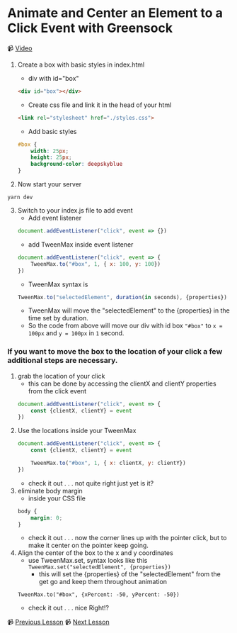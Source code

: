 # Animate and Center an Element to a Click Event with Greensock

📹 [Video](https://egghead.io/lessons/greensock-animate-and-center-an-element-to-a-click-event-with-greensock)

1. Create a box with basic styles in index.html
    - div with id="box"
    ```html
    <div id="box"></div>
    ```
    - Create css file and link it in the head of your html
    ```html
    <link rel="stylesheet" href="./styles.css">
    ```
    - Add basic styles
    ```css
    #box {
        width: 25px;
        height: 25px;
        background-color: deepskyblue
    }
    ```

2. Now start your server
```
yarn dev
```

3. Switch to your index.js file to add event
    - Add event listener
    ```js
    document.addEventListener("click", event => {}) 
    ```
    - add TweenMax inside event listener
    ```js
    document.addEventListener("click", event => {
        TweenMax.to("#box", 1, { x: 100, y: 100})
    })
    ```
    - TweenMax syntax is
    ```js
    TweenMax.to("selectedElement", duration(in seconds), {properties})
    ```
    - TweenMax will move the "selectedElement" to the {properties} in the time set by duration.
    - So the code from above will move our div with id box `"#box"` to `x = 100px` and `y = 100px` in `1` second.



### If you want to move the box to the location of your click a few additional steps are necessary.

1. grab the location of your click
    - this can be done by accessing the clientX and clientY properties from the click event
    ```js
    document.addEventListener("click", event => {
        const {clientX, clientY} = event
    })
    ```
2. Use the locations inside your TweenMax
    ```js
    document.addEventListener("click", event => {
        const {clientX, clientY} = event

        TweenMax.to("#box", 1, { x: clientX, y: clientY})
    })
    ```
    - check it out . . . not quite right just yet is it? 
3. eliminate body margin
    - inside your CSS file
    ```css
    body {
        margin: 0;
    }
    ```
    - check it out . . . now the corner lines up with the pointer click, but to make it center on the pointer keep going.
4. Align the center of the box to the x and y coordinates
    - use TweenMax.set, syntax looks like this
        `TweenMax.set("selectedElement", {properties})`
        - this will set the {properties} of the "selectedElement" from the get go and keep them throughout animation
    ```
    TweenMax.to("#box", {xPercent: -50, yPercent: -50})
    ```
    - check it out . . . nice Right!?

📹 [Previous Lesson](https://egghead.io/lessons/greensock-setup-greensock-as-a-module-with-parcel) 📹 [Next Lesson](https://egghead.io/lessons/greensock-rotate-an-element-based-on-previous-values-with-greensock)